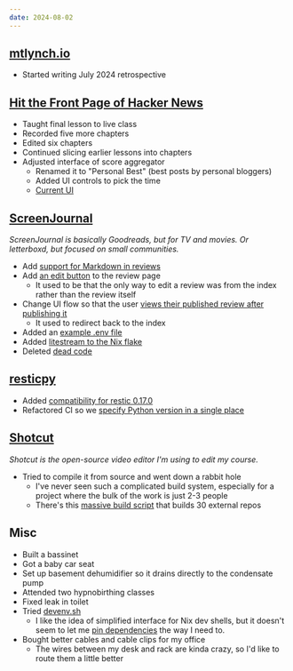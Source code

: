 ```yaml
---
date: 2024-08-02
---
```


## [mtlynch.io](https://mtlynch.io)

- Started writing July 2024 retrospective

## [Hit the Front Page of Hacker News](https://hitthefrontpage.com)

- Taught final lesson to live class
- Recorded five more chapters
- Edited six chapters
- Continued slicing earlier lessons into chapters
- Adjusted interface of score aggregator
  - Renamed it to "Personal Best" (best posts by personal bloggers)
  - Added UI controls to pick the time
  - [Current UI](fWz8.webp)

## [ScreenJournal](https://thescreenjournal.com/)

_ScreenJournal is basically Goodreads, but for TV and movies. Or letterboxd, but focused on small communities._

- Add [support for Markdown in reviews](https://github.com/mtlynch/screenjournal/pull/308)
- Add [an edit button](https://github.com/mtlynch/screenjournal/pull/311) to the review page
  - It used to be that the only way to edit a review was from the index rather than the review itself
- Change UI flow so that the user [views their published review after publishing it](https://github.com/mtlynch/screenjournal/pull/312)
  - It used to redirect back to the index
- Added an [example .env file](https://github.com/mtlynch/screenjournal/pull/309)
- Added [litestream to the Nix flake](https://github.com/mtlynch/screenjournal/pull/310)
- Deleted [dead code](https://github.com/mtlynch/screenjournal/pull/307)

## [resticpy](https://github.com/mtlynch/resticpy)

- Added [compatibility for restic 0.17.0](https://github.com/mtlynch/resticpy/pull/167)
- Refactored CI so we [specify Python version in a single place](https://github.com/mtlynch/resticpy/pull/168)

## [Shotcut](https://www.shotcut.org/)

_Shotcut is the open-source video editor I'm using to edit my course._

- Tried to compile it from source and went down a rabbit hole
  - I've never seen such a complicated build system, especially for a project where the bulk of the work is just 2-3 people
  - There's this [massive build script](https://github.com/mltframework/shotcut/blob/bea841ff5a61c639505c7e3b926aa1ebe6665032/scripts/build-shotcut.sh) that builds 30 external repos

## Misc

- Built a bassinet
- Got a baby car seat
- Set up basement dehumidifier so it drains directly to the condensate pump
- Attended two hypnobirthing classes
- Fixed leak in toilet
- Tried [devenv.sh](https://devenv.sh)
  - I like the idea of simplified interface for Nix dev shells, but it doesn't seem to let me [pin dependencies](https://mtlynch.io/notes/nix-dev-environment/)
    the way I need to.
- Bought better cables and cable clips for my office
  - The wires between my desk and rack are kinda crazy, so I'd like to route them a little better
